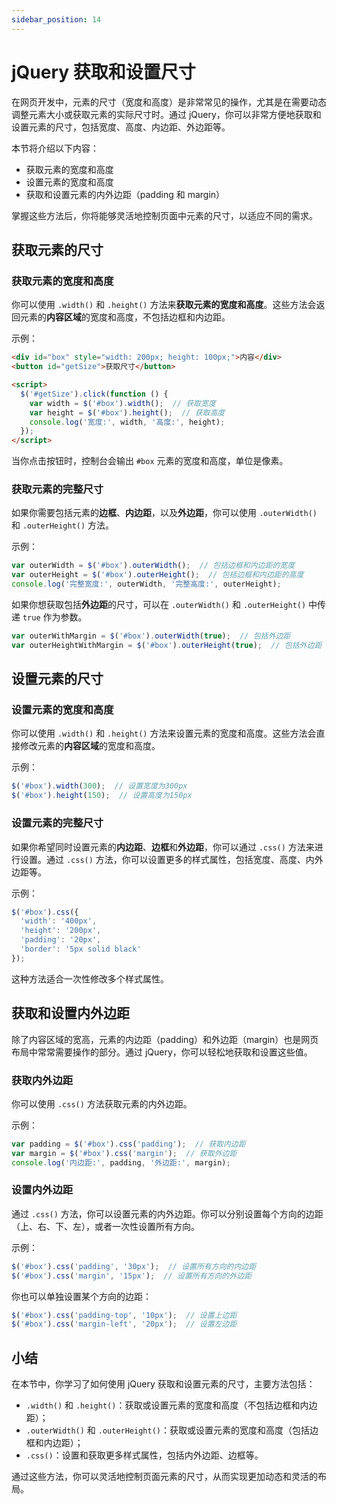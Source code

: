 ```yaml
---
sidebar_position: 14
---
```


# jQuery 获取和设置尺寸

在网页开发中，元素的尺寸（宽度和高度）是非常常见的操作，尤其是在需要动态调整元素大小或获取元素的实际尺寸时。通过 jQuery，你可以非常方便地获取和设置元素的尺寸，包括宽度、高度、内边距、外边距等。

本节将介绍以下内容：

- 获取元素的宽度和高度
- 设置元素的宽度和高度
- 获取和设置元素的内外边距（padding 和 margin）

掌握这些方法后，你将能够灵活地控制页面中元素的尺寸，以适应不同的需求。



## 获取元素的尺寸

### 获取元素的宽度和高度

你可以使用 `.width()` 和 `.height()` 方法来**获取元素的宽度和高度**。这些方法会返回元素的**内容区域**的宽度和高度，不包括边框和内边距。

示例：

```html showLineNumbers
<div id="box" style="width: 200px; height: 100px;">内容</div>
<button id="getSize">获取尺寸</button>

<script>
  $('#getSize').click(function () {
    var width = $('#box').width();  // 获取宽度
    var height = $('#box').height();  // 获取高度
    console.log('宽度:', width, '高度:', height);
  });
</script>
```

当你点击按钮时，控制台会输出 `#box` 元素的宽度和高度，单位是像素。

### 获取元素的完整尺寸

如果你需要包括元素的**边框**、**内边距**，以及**外边距**，你可以使用 `.outerWidth()` 和 `.outerHeight()` 方法。

示例：

```javascript showLineNumbers
var outerWidth = $('#box').outerWidth();  // 包括边框和内边距的宽度
var outerHeight = $('#box').outerHeight();  // 包括边框和内边距的高度
console.log('完整宽度:', outerWidth, '完整高度:', outerHeight);
```

如果你想获取包括**外边距**的尺寸，可以在 `.outerWidth()` 和 `.outerHeight()` 中传递 `true` 作为参数。

```javascript showLineNumbers
var outerWithMargin = $('#box').outerWidth(true);  // 包括外边距
var outerHeightWithMargin = $('#box').outerHeight(true);  // 包括外边距
```



## 设置元素的尺寸

### 设置元素的宽度和高度

你可以使用 `.width()` 和 `.height()` 方法来设置元素的宽度和高度。这些方法会直接修改元素的**内容区域**的宽度和高度。

示例：

```javascript showLineNumbers
$('#box').width(300);  // 设置宽度为300px
$('#box').height(150);  // 设置高度为150px
```

### 设置元素的完整尺寸

如果你希望同时设置元素的**内边距**、**边框**和**外边距**，你可以通过 `.css()` 方法来进行设置。通过 `.css()` 方法，你可以设置更多的样式属性，包括宽度、高度、内外边距等。

示例：

```javascript showLineNumbers
$('#box').css({
  'width': '400px',
  'height': '200px',
  'padding': '20px',
  'border': '5px solid black'
});
```

这种方法适合一次性修改多个样式属性。



## 获取和设置内外边距

除了内容区域的宽高，元素的内边距（padding）和外边距（margin）也是网页布局中常常需要操作的部分。通过 jQuery，你可以轻松地获取和设置这些值。

### 获取内外边距

你可以使用 `.css()` 方法获取元素的内外边距。

示例：

```javascript showLineNumbers
var padding = $('#box').css('padding');  // 获取内边距
var margin = $('#box').css('margin');  // 获取外边距
console.log('内边距:', padding, '外边距:', margin);
```

### 设置内外边距

通过 `.css()` 方法，你可以设置元素的内外边距。你可以分别设置每个方向的边距（上、右、下、左），或者一次性设置所有方向。

示例：

```javascript showLineNumbers
$('#box').css('padding', '30px');  // 设置所有方向的内边距
$('#box').css('margin', '15px');  // 设置所有方向的外边距
```

你也可以单独设置某个方向的边距：

```javascript showLineNumbers
$('#box').css('padding-top', '10px');  // 设置上边距
$('#box').css('margin-left', '20px');  // 设置左边距
```



## 小结

在本节中，你学习了如何使用 jQuery 获取和设置元素的尺寸，主要方法包括：

- `.width()` 和 `.height()`：获取或设置元素的宽度和高度（不包括边框和内边距）；
- `.outerWidth()` 和 `.outerHeight()`：获取或设置元素的宽度和高度（包括边框和内边距）；
- `.css()`：设置和获取更多样式属性，包括内外边距、边框等。

通过这些方法，你可以灵活地控制页面元素的尺寸，从而实现更加动态和灵活的布局。
